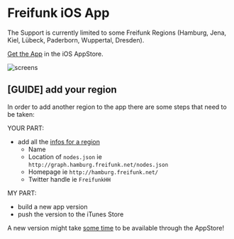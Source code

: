 # Freifunk iOS App

The Support is currently limited to some Freifunk Regions (Hamburg, Jena, Kiel, Lübeck, Paderborn, Wuppertal, Dresden).

[Get the App](http://appstore.com/nofail/freifunk) in the iOS AppStore.

![screens](http://f.cl.ly/items/2A1z3r2b1s1B0Y392T3s/iOS%20Simulator%20Screen%20shot%2023.02.2014%2020.22.09.png)

## [GUIDE] add your region

In order to add another region to the app there are some steps that need to be taken:

YOUR PART:

* add all the [infos for a region](https://github.com/phoet/freifunk_ios/blob/master/app/01_models/region.rb)
  * Name
  * Location of `nodes.json` ie `http://graph.hamburg.freifunk.net/nodes.json`
  * Homepage ie `http://hamburg.freifunk.net/`
  * Twitter handle ie `FreifunkHH`

MY PART:
 
* build a new app version
* push the version to the iTunes Store

A new version might take [some time](http://appreviewtimes.com/) to be available through the AppStore!
